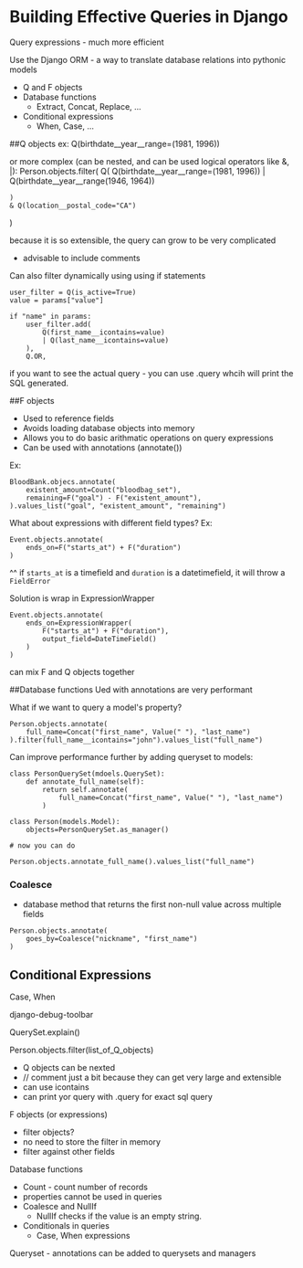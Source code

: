 # Building Effective Queries in Django

Query expressions - much more efficient

Use the Django ORM - a way to translate database relations into pythonic models

- Q and F objects 
- Database functions
  - Extract, Concat, Replace, ...
- Conditional expressions
  - When, Case, ...

##Q objects
ex: 
Q(birthdate__year__range=(1981, 1996))

or more complex (can be nested, and can be used logical operators like &, |):
Person.objects.filter(
    Q(
        Q(birthdate__year__range=(1981, 1996))
        | Q(birthdate__year__range(1946, 1964))

    )
    & Q(location__postal_code="CA")
)

because it is so extensible, the query can grow to be very complicated
- advisable to include comments

Can also filter dynamically using using if statements

```
user_filter = Q(is_active=True)
value = params["value"]

if "name" in params:
    user_filter.add(
        Q(first_name__icontains=value)
        | Q(last_name__icontains=value)
    ), 
    Q.OR,

```

if you want to see the actual query - you can use .query whcih will print the SQL generated.

##F objects

- Used to reference fields
- Avoids loading database objects into memory
- Allows you to do basic arithmatic operations on query expressions
- Can be used with annotations (annotate())

Ex:
```
BloodBank.objecs.annotate(
    existent_amount=Count("bloodbag_set"),
    remaining=F("goal") - F("existent_amount"),
).values_list("goal", "existent_amount", "remaining")
```

What about expressions with different field types?
Ex:
```
Event.objects.annotate(
    ends_on=F("starts_at") + F("duration")
)
```
^^ if `starts_at` is a timefield and `duration` is a datetimefield, it will throw a `FieldError`

Solution is wrap in ExpressionWrapper

```
Event.objects.annotate(
    ends_on=ExpressionWrapper(
        F("starts_at") + F("duration"),
        output_field=DateTimeField()
    )
)
```

can mix F and Q objects together


##Database functions
Ued with annotations are very performant

What if we want to query a model's property? 

```
Person.objects.annotate(
    full_name=Concat("first_name", Value(" "), "last_name")
).filter(full_name__icontains="john").values_list("full_name")
```

Can improve performance further by adding queryset to models:

```
class PersonQuerySet(mdoels.QuerySet):
    def annotate_full_name(self):
        return self.annotate(
            full_name=Concat("first_name", Value(" "), "last_name")
        )

class Person(models.Model):
    objects=PersonQuerySet.as_manager()

# now you can do

Person.objects.annotate_full_name().values_list("full_name")
```

### Coalesce
- database method that returns the first non-null value across multiple fields
```
Person.objects.annotate(
    goes_by=Coalesce("nickname", "first_name")
)
```

## Conditional Expressions

Case, When

django-debug-toolbar

QuerySet.explain()

Person.objects.filter(list_of_Q_objects)
  - Q objects can be nexted
  - // comment just a bit because they can get very large and extensible
  - can use icontains
  - can print yor query with .query for exact sql query

F objects (or expressions)
- filter objects?
- no need to store the filter in memory
- filter against other fields

Database functions
- Count - count number of records
- properties cannot be used in queries
- Coalesce and NullIf
  - NullIf checks if the value is an empty string. 
- Conditionals in queries
  - Case, When expressions
  

Queryset - annotations can be added to querysets and managers


